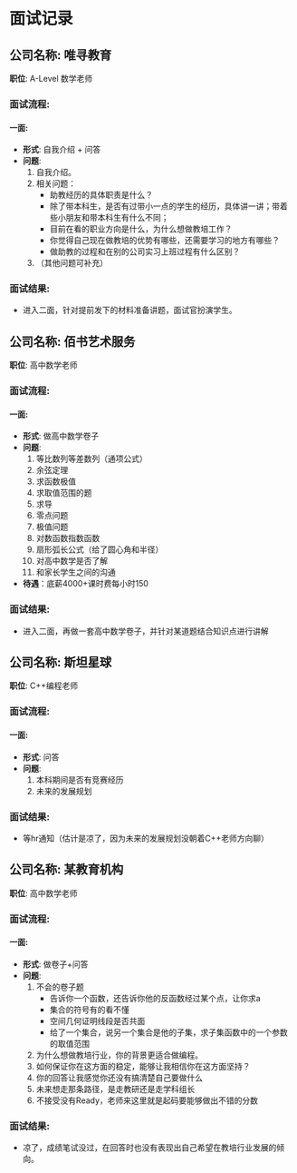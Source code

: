 # 面试记录

## 公司名称: 唯寻教育  
**职位**: A-Level 数学老师  

### 面试流程:
#### 一面:
- **形式**: 自我介绍 + 问答
- **问题**:
  1. 自我介绍。
  2. 相关问题：  
     - 助教经历的具体职责是什么？
     - 除了带本科生，是否有过带小一点的学生的经历，具体讲一讲；带着些小朋友和带本科生有什么不同；
     - 目前在看的职业方向是什么，为什么想做教培工作？
     - 你觉得自己现在做教培的优势有哪些，还需要学习的地方有哪些？
     - 做助教的过程和在别的公司实习上班过程有什么区别？
  3. （其他问题可补充）

### 面试结果:
  - 进入二面，针对提前发下的材料准备讲题，面试官扮演学生。


## 公司名称: 佰书艺术服务
**职位**: 高中数学老师  

### 面试流程:
#### 一面:
- **形式**: 做高中数学卷子
- **问题**:
  1. 等比数列等差数列（通项公式）
  2. 余弦定理
  3. 求函数极值
  4. 求取值范围的题
  5. 求导
  6. 零点问题
  7. 极值问题
  8. 对数函数指数函数
  9. 扇形弧长公式（给了圆心角和半径）
  10. 对高中数学是否了解
  11. 和家长学生之间的沟通
- **待遇**：底薪4000+课时费每小时150

### 面试结果:
  - 进入二面，再做一套高中数学卷子，并针对某道题结合知识点进行讲解

## 公司名称: 斯坦星球  
**职位**: C++编程老师  

### 面试流程:
#### 一面:
- **形式**: 问答
- **问题**:
  1. 本科期间是否有竞赛经历
  2. 未来的发展规划

### 面试结果:
  - 等hr通知（估计是凉了，因为未来的发展规划没朝着C++老师方向聊）

## 公司名称: 某教育机构  
**职位**: 高中数学老师  

### 面试流程:
#### 一面:
- **形式**: 做卷子+问答
- **问题**:
  1. 不会的卷子题
     - 告诉你一个函数，还告诉你他的反函数经过某个点，让你求a
     - 集合的符号有的看不懂
     - 空间几何证明线段是否共面
     - 给了一个集合，说另一个集合是他的子集，求子集函数中的一个参数的取值范围
  2. 为什么想做教培行业，你的背景更适合做编程。
  3. 如何保证你在这方面的稳定，能够让我相信你在这方面坚持？
  4. 你的回答让我感觉你还没有搞清楚自己要做什么
  5. 未来想走那条路径，是走教研还是走学科组长
  6. 不接受没有Ready，老师来这里就是起码要能够做出不错的分数

### 面试结果:
  - 凉了，成绩笔试没过，在回答时也没有表现出自己希望在教培行业发展的倾向。


